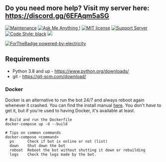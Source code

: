 
## Do you need more help? Visit my server here: **https://discord.gg/6EFAqm5aSG**
[![Maintenance](https://img.shields.io/badge/Maintained%3F-yes-green.svg)](https://GitHub.com/JakeWasChosen/edoC/graphs/commit-activity) [![Ask Me Anything !](https://img.shields.io/badge/Ask%20me-anything-1abc9c.svg)](https://discord.gg/6EFAqm5aSG) [![MIT license](https://img.shields.io/badge/License-MIT-blue.svg)](https://github.com/JakeWasChosen/edoC/blob/master/LICENSE.txt) [![Support Server](https://img.shields.io/discord/591914197219016707.svg?label=&logo=discord&logoColor=ffffff&color=7389D8&labelColor=6A7EC2)](https://discord.gg/6EFAqm5aSG)
[![Code Style: black](https://img.shields.io/badge/code%20style-black-000000.svg)](https://github.com/psf/black)
![](https://img.shields.io/github/repo-size/JakeWasChosen/edoC)



[![ForTheBadge powered-by-electricity](http://ForTheBadge.com/images/badges/powered-by-electricity.svg)](https://en.wikipedia.org/wiki/Electricity)




## Requirements
- Python 3.8 and up - https://www.python.org/downloads/
- git - https://git-scm.com/download/

### Docker
Docker is an alternative to run the bot 24/7 and always reboot again whenever it crashed. You can find the install manual [here](https://docs.docker.com/install/). You don't *have* to get it, but if you're used to having Docker, it's available at least.
```
# Build and run the Dockerfile
docker-compose up -d --build

# Tips on common commands
docker-compose <command>
  ps      Check if bot is online or not (list)
  down    Shut down the bot
  reboot  Reboot the bot without shutting it down or rebuilding
  logs    Check the logs made by the bot.
```
[]()
